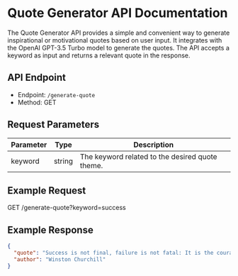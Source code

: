 # Quote Generator API Documentation

The Quote Generator API provides a simple and convenient way to generate inspirational or motivational quotes based on user input. It integrates with the OpenAI GPT-3.5 Turbo model to generate the quotes. The API accepts a keyword as input and returns a relevant quote in the response.

## API Endpoint

- Endpoint: `/generate-quote`
- Method: GET

## Request Parameters

| Parameter | Type   | Description                                      |
| --------- | ------ | ------------------------------------------------ |
| keyword   | string | The keyword related to the desired quote theme.  |

## Example Request

GET /generate-quote?keyword=success


## Example Response

```json
{
  "quote": "Success is not final, failure is not fatal: It is the courage to continue that counts.",
  "author": "Winston Churchill"
}
